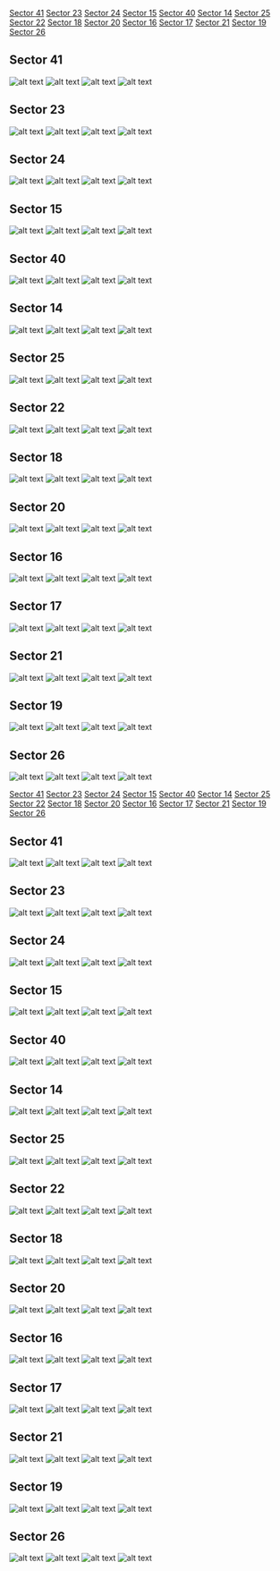 [Sector 41](#sector41)
[Sector 23](#sector23)
[Sector 24](#sector24)
[Sector 15](#sector15)
[Sector 40](#sector40)
[Sector 14](#sector14)
[Sector 25](#sector25)
[Sector 22](#sector22)
[Sector 18](#sector18)
[Sector 20](#sector20)
[Sector 16](#sector16)
[Sector 17](#sector17)
[Sector 21](#sector21)
[Sector 19](#sector19)
[Sector 26](#sector26)

<a name = "sector41"></a>
## Sector 41
![alt text](/tt/Qatar-10_Sector_41/Qatar-10_Sector_41_a_TimeSeries.png)
![alt text](/tt/Qatar-10_Sector_41/Qatar-10_Sector_41_b_FoldedLightCurve.png)
![alt text](/tt/Qatar-10_Sector_41/Qatar-10_Sector_41_b_IndividualTransitsWithFit.png)
![alt text](/tt/Qatar-10_Sector_41/Qatar-10_Sector_41_c_TimingResiduals.png)

<a name = "sector23"></a>
## Sector 23
![alt text](/tt/Qatar-10_Sector_23/Qatar-10_Sector_23_a_TimeSeries.png)
![alt text](/tt/Qatar-10_Sector_23/Qatar-10_Sector_23_b_FoldedLightCurve.png)
![alt text](/tt/Qatar-10_Sector_23/Qatar-10_Sector_23_b_IndividualTransitsWithFit.png)
![alt text](/tt/Qatar-10_Sector_23/Qatar-10_Sector_23_c_TimingResiduals.png)

<a name = "sector24"></a>
## Sector 24
![alt text](/tt/Qatar-10_Sector_24/Qatar-10_Sector_24_a_TimeSeries.png)
![alt text](/tt/Qatar-10_Sector_24/Qatar-10_Sector_24_b_FoldedLightCurve.png)
![alt text](/tt/Qatar-10_Sector_24/Qatar-10_Sector_24_b_IndividualTransitsWithFit.png)
![alt text](/tt/Qatar-10_Sector_24/Qatar-10_Sector_24_c_TimingResiduals.png)

<a name = "sector15"></a>
## Sector 15
![alt text](/tt/Qatar-10_Sector_15/Qatar-10_Sector_15_a_TimeSeries.png)
![alt text](/tt/Qatar-10_Sector_15/Qatar-10_Sector_15_b_FoldedLightCurve.png)
![alt text](/tt/Qatar-10_Sector_15/Qatar-10_Sector_15_b_IndividualTransitsWithFit.png)
![alt text](/tt/Qatar-10_Sector_15/Qatar-10_Sector_15_c_TimingResiduals.png)

<a name = "sector40"></a>
## Sector 40
![alt text](/tt/Qatar-10_Sector_40/Qatar-10_Sector_40_a_TimeSeries.png)
![alt text](/tt/Qatar-10_Sector_40/Qatar-10_Sector_40_b_FoldedLightCurve.png)
![alt text](/tt/Qatar-10_Sector_40/Qatar-10_Sector_40_b_IndividualTransitsWithFit.png)
![alt text](/tt/Qatar-10_Sector_40/Qatar-10_Sector_40_c_TimingResiduals.png)

<a name = "sector14"></a>
## Sector 14
![alt text](/tt/Qatar-10_Sector_14/Qatar-10_Sector_14_a_TimeSeries.png)
![alt text](/tt/Qatar-10_Sector_14/Qatar-10_Sector_14_b_FoldedLightCurve.png)
![alt text](/tt/Qatar-10_Sector_14/Qatar-10_Sector_14_b_IndividualTransitsWithFit.png)
![alt text](/tt/Qatar-10_Sector_14/Qatar-10_Sector_14_c_TimingResiduals.png)

<a name = "sector25"></a>
## Sector 25
![alt text](/tt/Qatar-10_Sector_25/Qatar-10_Sector_25_a_TimeSeries.png)
![alt text](/tt/Qatar-10_Sector_25/Qatar-10_Sector_25_b_FoldedLightCurve.png)
![alt text](/tt/Qatar-10_Sector_25/Qatar-10_Sector_25_b_IndividualTransitsWithFit.png)
![alt text](/tt/Qatar-10_Sector_25/Qatar-10_Sector_25_c_TimingResiduals.png)

<a name = "sector22"></a>
## Sector 22
![alt text](/tt/Qatar-10_Sector_22/Qatar-10_Sector_22_a_TimeSeries.png)
![alt text](/tt/Qatar-10_Sector_22/Qatar-10_Sector_22_b_FoldedLightCurve.png)
![alt text](/tt/Qatar-10_Sector_22/Qatar-10_Sector_22_b_IndividualTransitsWithFit.png)
![alt text](/tt/Qatar-10_Sector_22/Qatar-10_Sector_22_c_TimingResiduals.png)

<a name = "sector18"></a>
## Sector 18
![alt text](/tt/Qatar-10_Sector_18/Qatar-10_Sector_18_a_TimeSeries.png)
![alt text](/tt/Qatar-10_Sector_18/Qatar-10_Sector_18_b_FoldedLightCurve.png)
![alt text](/tt/Qatar-10_Sector_18/Qatar-10_Sector_18_b_IndividualTransitsWithFit.png)
![alt text](/tt/Qatar-10_Sector_18/Qatar-10_Sector_18_c_TimingResiduals.png)

<a name = "sector20"></a>
## Sector 20
![alt text](/tt/Qatar-10_Sector_20/Qatar-10_Sector_20_a_TimeSeries.png)
![alt text](/tt/Qatar-10_Sector_20/Qatar-10_Sector_20_b_FoldedLightCurve.png)
![alt text](/tt/Qatar-10_Sector_20/Qatar-10_Sector_20_b_IndividualTransitsWithFit.png)
![alt text](/tt/Qatar-10_Sector_20/Qatar-10_Sector_20_c_TimingResiduals.png)

<a name = "sector16"></a>
## Sector 16
![alt text](/tt/Qatar-10_Sector_16/Qatar-10_Sector_16_a_TimeSeries.png)
![alt text](/tt/Qatar-10_Sector_16/Qatar-10_Sector_16_b_FoldedLightCurve.png)
![alt text](/tt/Qatar-10_Sector_16/Qatar-10_Sector_16_b_IndividualTransitsWithFit.png)
![alt text](/tt/Qatar-10_Sector_16/Qatar-10_Sector_16_c_TimingResiduals.png)

<a name = "sector17"></a>
## Sector 17
![alt text](/tt/Qatar-10_Sector_17/Qatar-10_Sector_17_a_TimeSeries.png)
![alt text](/tt/Qatar-10_Sector_17/Qatar-10_Sector_17_b_FoldedLightCurve.png)
![alt text](/tt/Qatar-10_Sector_17/Qatar-10_Sector_17_b_IndividualTransitsWithFit.png)
![alt text](/tt/Qatar-10_Sector_17/Qatar-10_Sector_17_c_TimingResiduals.png)

<a name = "sector21"></a>
## Sector 21
![alt text](/tt/Qatar-10_Sector_21/Qatar-10_Sector_21_a_TimeSeries.png)
![alt text](/tt/Qatar-10_Sector_21/Qatar-10_Sector_21_b_FoldedLightCurve.png)
![alt text](/tt/Qatar-10_Sector_21/Qatar-10_Sector_21_b_IndividualTransitsWithFit.png)
![alt text](/tt/Qatar-10_Sector_21/Qatar-10_Sector_21_c_TimingResiduals.png)

<a name = "sector19"></a>
## Sector 19
![alt text](/tt/Qatar-10_Sector_19/Qatar-10_Sector_19_a_TimeSeries.png)
![alt text](/tt/Qatar-10_Sector_19/Qatar-10_Sector_19_b_FoldedLightCurve.png)
![alt text](/tt/Qatar-10_Sector_19/Qatar-10_Sector_19_b_IndividualTransitsWithFit.png)
![alt text](/tt/Qatar-10_Sector_19/Qatar-10_Sector_19_c_TimingResiduals.png)

<a name = "sector26"></a>
## Sector 26
![alt text](/tt/Qatar-10_Sector_26/Qatar-10_Sector_26_a_TimeSeries.png)
![alt text](/tt/Qatar-10_Sector_26/Qatar-10_Sector_26_b_FoldedLightCurve.png)
![alt text](/tt/Qatar-10_Sector_26/Qatar-10_Sector_26_b_IndividualTransitsWithFit.png)
![alt text](/tt/Qatar-10_Sector_26/Qatar-10_Sector_26_c_TimingResiduals.png)

[Sector 41](#sector41)
[Sector 23](#sector23)
[Sector 24](#sector24)
[Sector 15](#sector15)
[Sector 40](#sector40)
[Sector 14](#sector14)
[Sector 25](#sector25)
[Sector 22](#sector22)
[Sector 18](#sector18)
[Sector 20](#sector20)
[Sector 16](#sector16)
[Sector 17](#sector17)
[Sector 21](#sector21)
[Sector 19](#sector19)
[Sector 26](#sector26)

<a name = "sector41"></a>
## Sector 41
![alt text](/tt/Qatar-10_Sector_41/Qatar-10_Sector_41_a_TimeSeries.png)
![alt text](/tt/Qatar-10_Sector_41/Qatar-10_Sector_41_b_FoldedLightCurve.png)
![alt text](/tt/Qatar-10_Sector_41/Qatar-10_Sector_41_b_IndividualTransitsWithFit.png)
![alt text](/tt/Qatar-10_Sector_41/Qatar-10_Sector_41_c_TimingResiduals.png)

<a name = "sector23"></a>
## Sector 23
![alt text](/tt/Qatar-10_Sector_23/Qatar-10_Sector_23_a_TimeSeries.png)
![alt text](/tt/Qatar-10_Sector_23/Qatar-10_Sector_23_b_FoldedLightCurve.png)
![alt text](/tt/Qatar-10_Sector_23/Qatar-10_Sector_23_b_IndividualTransitsWithFit.png)
![alt text](/tt/Qatar-10_Sector_23/Qatar-10_Sector_23_c_TimingResiduals.png)

<a name = "sector24"></a>
## Sector 24
![alt text](/tt/Qatar-10_Sector_24/Qatar-10_Sector_24_a_TimeSeries.png)
![alt text](/tt/Qatar-10_Sector_24/Qatar-10_Sector_24_b_FoldedLightCurve.png)
![alt text](/tt/Qatar-10_Sector_24/Qatar-10_Sector_24_b_IndividualTransitsWithFit.png)
![alt text](/tt/Qatar-10_Sector_24/Qatar-10_Sector_24_c_TimingResiduals.png)

<a name = "sector15"></a>
## Sector 15
![alt text](/tt/Qatar-10_Sector_15/Qatar-10_Sector_15_a_TimeSeries.png)
![alt text](/tt/Qatar-10_Sector_15/Qatar-10_Sector_15_b_FoldedLightCurve.png)
![alt text](/tt/Qatar-10_Sector_15/Qatar-10_Sector_15_b_IndividualTransitsWithFit.png)
![alt text](/tt/Qatar-10_Sector_15/Qatar-10_Sector_15_c_TimingResiduals.png)

<a name = "sector40"></a>
## Sector 40
![alt text](/tt/Qatar-10_Sector_40/Qatar-10_Sector_40_a_TimeSeries.png)
![alt text](/tt/Qatar-10_Sector_40/Qatar-10_Sector_40_b_FoldedLightCurve.png)
![alt text](/tt/Qatar-10_Sector_40/Qatar-10_Sector_40_b_IndividualTransitsWithFit.png)
![alt text](/tt/Qatar-10_Sector_40/Qatar-10_Sector_40_c_TimingResiduals.png)

<a name = "sector14"></a>
## Sector 14
![alt text](/tt/Qatar-10_Sector_14/Qatar-10_Sector_14_a_TimeSeries.png)
![alt text](/tt/Qatar-10_Sector_14/Qatar-10_Sector_14_b_FoldedLightCurve.png)
![alt text](/tt/Qatar-10_Sector_14/Qatar-10_Sector_14_b_IndividualTransitsWithFit.png)
![alt text](/tt/Qatar-10_Sector_14/Qatar-10_Sector_14_c_TimingResiduals.png)

<a name = "sector25"></a>
## Sector 25
![alt text](/tt/Qatar-10_Sector_25/Qatar-10_Sector_25_a_TimeSeries.png)
![alt text](/tt/Qatar-10_Sector_25/Qatar-10_Sector_25_b_FoldedLightCurve.png)
![alt text](/tt/Qatar-10_Sector_25/Qatar-10_Sector_25_b_IndividualTransitsWithFit.png)
![alt text](/tt/Qatar-10_Sector_25/Qatar-10_Sector_25_c_TimingResiduals.png)

<a name = "sector22"></a>
## Sector 22
![alt text](/tt/Qatar-10_Sector_22/Qatar-10_Sector_22_a_TimeSeries.png)
![alt text](/tt/Qatar-10_Sector_22/Qatar-10_Sector_22_b_FoldedLightCurve.png)
![alt text](/tt/Qatar-10_Sector_22/Qatar-10_Sector_22_b_IndividualTransitsWithFit.png)
![alt text](/tt/Qatar-10_Sector_22/Qatar-10_Sector_22_c_TimingResiduals.png)

<a name = "sector18"></a>
## Sector 18
![alt text](/tt/Qatar-10_Sector_18/Qatar-10_Sector_18_a_TimeSeries.png)
![alt text](/tt/Qatar-10_Sector_18/Qatar-10_Sector_18_b_FoldedLightCurve.png)
![alt text](/tt/Qatar-10_Sector_18/Qatar-10_Sector_18_b_IndividualTransitsWithFit.png)
![alt text](/tt/Qatar-10_Sector_18/Qatar-10_Sector_18_c_TimingResiduals.png)

<a name = "sector20"></a>
## Sector 20
![alt text](/tt/Qatar-10_Sector_20/Qatar-10_Sector_20_a_TimeSeries.png)
![alt text](/tt/Qatar-10_Sector_20/Qatar-10_Sector_20_b_FoldedLightCurve.png)
![alt text](/tt/Qatar-10_Sector_20/Qatar-10_Sector_20_b_IndividualTransitsWithFit.png)
![alt text](/tt/Qatar-10_Sector_20/Qatar-10_Sector_20_c_TimingResiduals.png)

<a name = "sector16"></a>
## Sector 16
![alt text](/tt/Qatar-10_Sector_16/Qatar-10_Sector_16_a_TimeSeries.png)
![alt text](/tt/Qatar-10_Sector_16/Qatar-10_Sector_16_b_FoldedLightCurve.png)
![alt text](/tt/Qatar-10_Sector_16/Qatar-10_Sector_16_b_IndividualTransitsWithFit.png)
![alt text](/tt/Qatar-10_Sector_16/Qatar-10_Sector_16_c_TimingResiduals.png)

<a name = "sector17"></a>
## Sector 17
![alt text](/tt/Qatar-10_Sector_17/Qatar-10_Sector_17_a_TimeSeries.png)
![alt text](/tt/Qatar-10_Sector_17/Qatar-10_Sector_17_b_FoldedLightCurve.png)
![alt text](/tt/Qatar-10_Sector_17/Qatar-10_Sector_17_b_IndividualTransitsWithFit.png)
![alt text](/tt/Qatar-10_Sector_17/Qatar-10_Sector_17_c_TimingResiduals.png)

<a name = "sector21"></a>
## Sector 21
![alt text](/tt/Qatar-10_Sector_21/Qatar-10_Sector_21_a_TimeSeries.png)
![alt text](/tt/Qatar-10_Sector_21/Qatar-10_Sector_21_b_FoldedLightCurve.png)
![alt text](/tt/Qatar-10_Sector_21/Qatar-10_Sector_21_b_IndividualTransitsWithFit.png)
![alt text](/tt/Qatar-10_Sector_21/Qatar-10_Sector_21_c_TimingResiduals.png)

<a name = "sector19"></a>
## Sector 19
![alt text](/tt/Qatar-10_Sector_19/Qatar-10_Sector_19_a_TimeSeries.png)
![alt text](/tt/Qatar-10_Sector_19/Qatar-10_Sector_19_b_FoldedLightCurve.png)
![alt text](/tt/Qatar-10_Sector_19/Qatar-10_Sector_19_b_IndividualTransitsWithFit.png)
![alt text](/tt/Qatar-10_Sector_19/Qatar-10_Sector_19_c_TimingResiduals.png)

<a name = "sector26"></a>
## Sector 26
![alt text](/tt/Qatar-10_Sector_26/Qatar-10_Sector_26_a_TimeSeries.png)
![alt text](/tt/Qatar-10_Sector_26/Qatar-10_Sector_26_b_FoldedLightCurve.png)
![alt text](/tt/Qatar-10_Sector_26/Qatar-10_Sector_26_b_IndividualTransitsWithFit.png)
![alt text](/tt/Qatar-10_Sector_26/Qatar-10_Sector_26_c_TimingResiduals.png)

